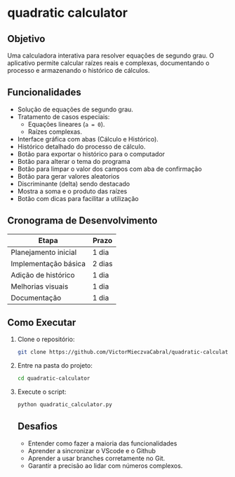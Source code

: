# quadratic calculator

## Objetivo
Uma calculadora interativa para resolver equações de segundo grau. O aplicativo permite calcular raízes reais e complexas, documentando o processo e armazenando o histórico de cálculos.

## Funcionalidades
- Solução de equações de segundo grau.
- Tratamento de casos especiais:
  - Equações lineares (`a = 0`).
  - Raízes complexas.
- Interface gráfica com abas (Cálculo e Histórico).
- Histórico detalhado do processo de cálculo.
- Botão para exportar o histórico para o computador
- Botão para alterar o tema do programa
- Botão para limpar o valor dos campos com aba de confirmação
- Botão para gerar valores aleatorios
- Discriminante (delta) sendo destacado
- Mostra a soma e o produto das raízes
- Botão com dicas para facilitar a utilização


## Cronograma de Desenvolvimento
| Etapa                  | Prazo           |
|------------------------|-----------------|
| Planejamento inicial   | 1 dia           |
| Implementação básica   | 2 dias          |
| Adição de histórico    | 1 dia           |
| Melhorias visuais      | 1 dia           |
| Documentação           | 1 dia           |

## Como Executar
1. Clone o repositório:
   ```bash
   git clone https://github.com/VictorMieczvaCabral/quadratic-calculator.git
   ```
2. Entre na pasta do projeto:
   ```bash
   cd quadratic-calculator
   ```
3. Execute o script:
   ```bash
   python quadratic_calculator.py
   ```
   ## Desafios
   - Entender como fazer a maioria das funcionalidades
   - Aprender a sincronizar o VScode e o Github
   - Aprender a usar branches corretamente no Git.
   - Garantir a precisão ao lidar com números complexos.
